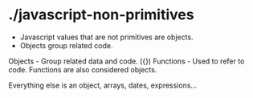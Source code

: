 # ./javascript-non-primitives
* Javascript values that are not primitives are objects.
* Objects group related code.
  
Objects - Group related data and code. ({})
Functions - Used to refer to code. Functions are also considered objects.

Everything else is an object, arrays, dates, expressions...
